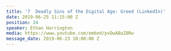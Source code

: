 ```yaml
---
title: '7  Deadly Sins of the Digital Age: Greed (LinkedIn)'
date: 2019-06-25 11:15:00 Z
position: 24
speaker: Ethan Harrington
media: https://www.youtube.com/embed/pvDwABaZ8Rw
message_date: 2019-06-23 10:00:00 Z
---
```


